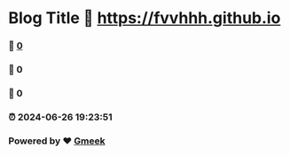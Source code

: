 # Blog Title :link: https://fvvhhh.github.io 
### :page_facing_up: [0](https://fvvhhh.github.io/tag.html) 
### :speech_balloon: 0 
### :hibiscus: 0 
### :alarm_clock: 2024-06-26 19:23:51 
### Powered by :heart: [Gmeek](https://github.com/Meekdai/Gmeek)
